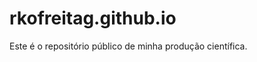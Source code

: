 
# rkofreitag.github.io

<!-- badges: start -->
<!-- badges: end -->

Este é o repositório público de minha produção científica.

